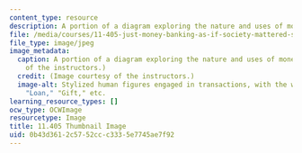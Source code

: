 ```yaml
---
content_type: resource
description: A portion of a diagram exploring the nature and uses of money.
file: /media/courses/11-405-just-money-banking-as-if-society-mattered-spring-2021/0b43d3612c5752ccc3335e7745ae7f92_11-405s21-th.png
file_type: image/jpeg
image_metadata:
  caption: A portion of a diagram exploring the nature and uses of money. (Image courtesy
    of the instructors.)
  credit: (Image courtesy of the instructors.)
  image-alt: Stylized human figures engaged in transactions, with the words "Buy,"
    "Loan," "Gift," etc.
learning_resource_types: []
ocw_type: OCWImage
resourcetype: Image
title: 11.405 Thumbnail Image
uid: 0b43d361-2c57-52cc-c333-5e7745ae7f92
---
```

